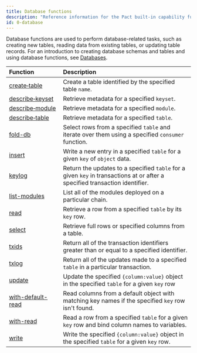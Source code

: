 ```yaml
---
title: Database functions
description: "Reference information for the Pact built-in capability functions."
id: 0-database
---
```


Database functions are used to perform database-related tasks, such as creating new tables, reading data from existing tables, or updating table records.
For an introduction to creating database schemas and tables and using database functions, see [Databases](/smart-contracts/databases).

| Function | Description |
| :-------- | :----------- |
| [create&#8209;table](/pact-5/database/create-table) | Create a table identified by the specified table `name`. |
| [describe&#8209;keyset](/pact-5/database/describe-keyset) | Retrieve metadata for a specified `keyset`. |
| [describe&#8209;module](/pact-5/database/describe-module) | Retrieve metadata for a specified `module`. |
| [describe&#8209;table](/pact-5/database/describe-table) | Retrieve metadata for a specified `table`. |
| [fold-db](/pact-5/database/fold-db) | Select rows from a specified `table` and iterate over them using a specified `consumer` function. |
| [insert](/pact-5/database/insert) | Write a new entry in a specified `table` for a given `key` of `object` data. |
| [keylog](/pact-5/database/keylog) | Return the updates to a specified `table` for a given `key` in transactions at or after a specified transaction identifier.|
| [list-modules](/pact-5/database/list-modules) | List all of the modules deployed on a particular chain.|
| [read](/pact-5/database/read) | Retrieve a row from a specified `table` by its `key` row.|
| [select](/pact-5/database/select) | Retrieve full rows or specified columns from a table.|
| [txids](/pact-5/database/txids) | Return all of the transaction identifiers greater than or equal to a specified identifier.|
| [txlog](/pact-5/database/txlog) | Return all of the updates made to a specified `table` in a particular transaction.|
| [update](/pact-5/database/update) | Update the specified `{column:value}` object in the specified `table` for a given `key` row|
| [with-default-read](/pact-5/database/with-default-read) | Read columns from a default object with matching key names if the specified `key` row isn't found.|
| [with-read](/pact-5/database/with-read) | Read a row from a specified `table` for a given `key` row and bind column names to variables.|
| [write](/pact-5/database/write) | Write the specified `{column:value}` object in the specified `table` for a given `key` row.|


